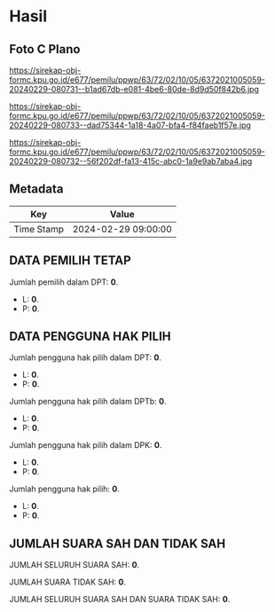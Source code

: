 # Hasil

## Foto C Plano

https://sirekap-obj-formc.kpu.go.id/e677/pemilu/ppwp/63/72/02/10/05/6372021005059-20240229-080731--b1ad67db-e081-4be6-80de-8d9d50f842b6.jpg

https://sirekap-obj-formc.kpu.go.id/e677/pemilu/ppwp/63/72/02/10/05/6372021005059-20240229-080733--dad75344-1a18-4a07-bfa4-f84faeb1f57e.jpg

https://sirekap-obj-formc.kpu.go.id/e677/pemilu/ppwp/63/72/02/10/05/6372021005059-20240229-080732--56f202df-fa13-415c-abc0-1a9e9ab7aba4.jpg


## Metadata

| Key        | Value               |
| ---------- | ------------------- |
| Time Stamp | 2024-02-29 09:00:00 |


## DATA PEMILIH TETAP

Jumlah pemilih dalam DPT: **0**.
 * L: **0**.
 * P: **0**.

## DATA PENGGUNA HAK PILIH

Jumlah pengguna hak pilih dalam DPT: **0**.
 * L: **0**.
 * P: **0**.

Jumlah pengguna hak pilih dalam DPTb: **0**.
 * L: **0**.
 * P: **0**.

Jumlah pengguna hak pilih dalam DPK: **0**.
 * L: **0**.
 * P: **0**.

Jumlah pengguna hak pilih: **0**.
 * L: **0**.
 * P: **0**.

## JUMLAH SUARA SAH DAN TIDAK SAH

JUMLAH SELURUH SUARA SAH: **0**.

JUMLAH SUARA TIDAK SAH: **0**.

JUMLAH SELURUH SUARA SAH DAN SUARA TIDAK SAH: **0**.


